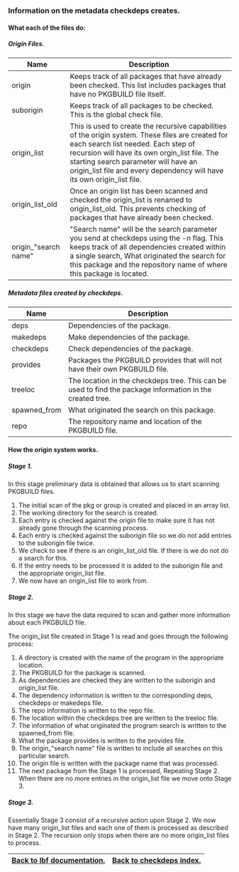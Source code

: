 ### Information on the metadata checkdeps creates.

#### What each of the files do:

##### Origin Files.

Name | Description
---- | ----
origin | Keeps track of all packages that have already been checked. This list includes packages that have no PKGBUILD file itself.
suborigin | Keeps track of all packages to be checked. This is the global check file.
origin_list | This is used to create the recursive capabilities of the origin system. These files are created for each search list needed. Each step of recursion will have its own orgin_list file. The starting search parameter will have an origin_list file and every dependency will have its own origin_list file.
origin_list_old | Once an origin list has been scanned and checked the origin_list is renamed to origin_list_old. This prevents checking of packages that have already been checked.
origin_"search name" | "Search name" will be the search parameter you send at checkdeps using the -n flag. This keeps track of all dependencies created within a single search, What originated the search for this package and the repository name of where this package is located.

##### Metadata files created by checkdeps.

Name | Description
---- | ----
deps | Dependencies of the package.
makedeps | Make dependencies of the package.
checkdeps | Check dependencies of the package.
provides | Packages the PKGBUILD provides that will not have their own PKGBUILD file.
treeloc | The location in the checkdeps tree. This can be used to find the package information in the created tree.
spawned_from | What originated the search on this package.
repo | The repository name and location of the PKGBUILD file.

#### How the origin system works.

##### Stage 1.

In this stage preliminary data is obtained that allows us to start scanning PKGBUILD files.

1. The initial scan of the pkg or group is created and placed in an array list.
2. The working directory for the search is created.
3. Each entry is checked against the origin file to make sure it has not already gone through the scanning process.
4. Each entry is checked against the suborigin file so we do not add entries to the suborigin file twice.
5. We check to see if there is an origin_list_old file. If there is we do not do a search for this.
6. If the entry needs to be processed it is added to the suborigin file and the appropriate origin_list file.
7. We now have an origin_list file to work from.


##### Stage 2.

In this stage we have the data required to scan and gather more information about each PKGBUILD file.

The origin_list file created in Stage 1 is read and goes through the following process:

1. A directory is created with the name of the program in the appropriate location.
2. The PKGBUILD for the package is scanned.
3. As dependencies are checked they are written to the suborigin and origin_list file.
4. The dependency information is written to the corresponding deps, checkdeps or makedeps file.
5. The repo information is written to the repo file.
6. The location within the checkdeps tree are written to the treeloc file.
7. The information of what originated the program search is written to the spawned_from file.
8. What the package provides is written to the provides file.
9. The origin_"search name" file is written to include all searches on this particular search.
10. The origin file is written with the package name that was processed.
11. The next package from the Stage 1 is processed, Repeating Stage 2. When there are no more entries in the origin_list file we move onto Stage 3.


##### Stage 3.

Essentially Stage 3 consist of a recursive action upon Stage 2. We now have many origin_list files and each one of them is processed as described in Stage 2. The recursion only stops when there are no more origin_list files to process.

[Back to lbf documentation.](../index.html) | [Back to checkdeps index.](index.html)
---- | ----
